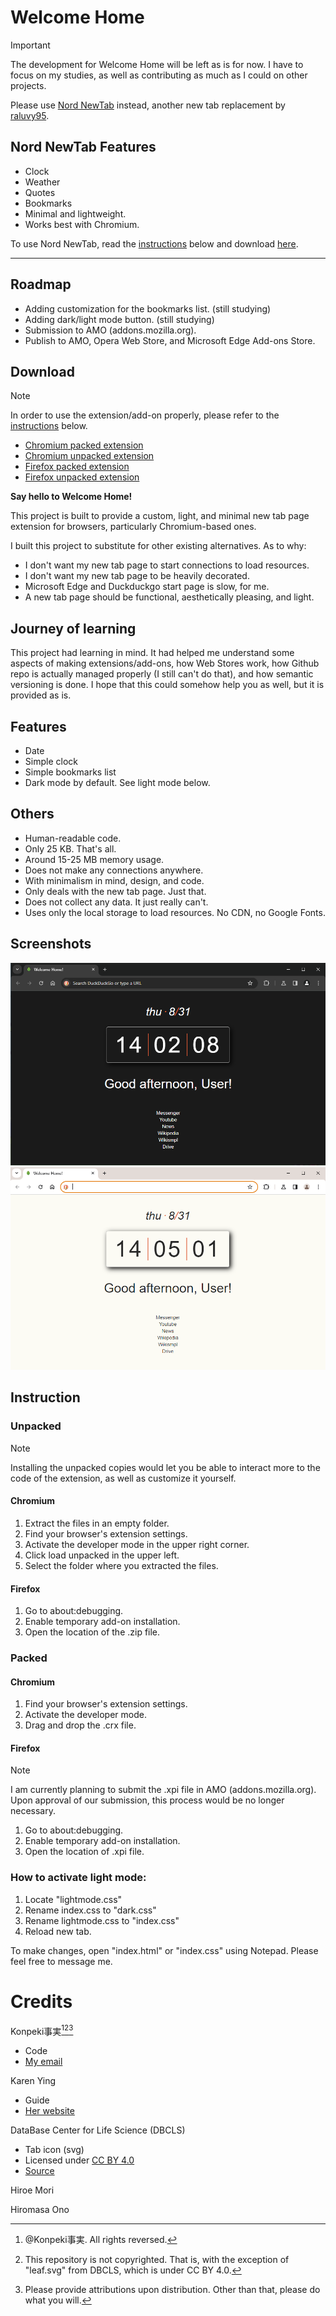# Welcome Home

> [!IMPORTANT]
> The development for Welcome Home will be left as is for now. I have to focus on my studies, as well as contributing as much as I could on other projects.

Please use [Nord NewTab](https://github.com/raluvy95/nordnewtab) instead, another new tab replacement by [raluvy95](https://github.com/raluvy95).

## Nord NewTab Features

- Clock
- Weather
- Quotes
- Bookmarks
- Minimal and lightweight.
- Works best with Chromium.

To use Nord NewTab, read the [instructions](https://github.com/Tachyon711/welcomehome#instruction) below and download [here](https://github.com/raluvy95/nordnewtab/archive/refs/tags/2.0.0.zip).

---

## Roadmap
- Adding customization for the bookmarks list. (still studying)
- Adding dark/light mode button. (still studying)
- Submission to AMO (addons.mozilla.org).
- Publish to AMO, Opera Web Store, and Microsoft Edge Add-ons Store.

## Download

> [!NOTE]
> In order to use the extension/add-on properly, please refer to the [instructions](https://github.com/Tachyon711/welcomehome#instruction) below.

- [Chromium packed extension](https://raw.githubusercontent.com/Tachyon711/welcomehome/main/whcv.1.0.0.crx)
- [Chromium unpacked extension](https://raw.githubusercontent.com/Tachyon711/welcomehome/main/welcome_home_chromium_v.1.0.0.zip)
- [Firefox packed extension](https://raw.githubusercontent.com/Tachyon711/welcomehome/main/whfv.1.0.0.xpi)
- [Firefox unpacked extension](https://raw.githubusercontent.com/Tachyon711/welcomehome/main/welcome_home_firefox_v.1.0.0.zip)

**Say hello to Welcome Home!**

This project is built to provide a custom, light, and minimal new tab page extension for browsers, particularly Chromium-based ones.

I built this project to substitute for other existing alternatives. As to why:
- I don't want my new tab page to start connections to load resources. 
- I don't want my new tab page to be heavily decorated.
- Microsoft Edge and Duckduckgo start page is slow, for me.
- A new tab page should be functional, aesthetically pleasing, and light.

## Journey of learning
This project had learning in mind. It had helped me understand some aspects of making extensions/add-ons, how Web Stores work, how Github repo is actually managed properly (I still can't do that), and how semantic versioning is done. I hope that this could somehow help you as well, but it is provided as is.

## Features
- Date
- Simple clock
- Simple bookmarks list
- Dark mode by default. See light mode below.

## Others
- Human-readable code.
- Only 25 KB. That's all.
- Around 15-25 MB memory usage.
- Does not make any connections anywhere.
- With minimalism in mind, design, and code.
- Only deals with the new tab page. Just that.
- Does not collect any data. It just really can't.
- Uses only the local storage to load resources. No CDN, no Google Fonts.

## Screenshots
![Dark theme](https://raw.githubusercontent.com/Tachyon711/welcomehome/main/1.PNG)
![Light theme](https://raw.githubusercontent.com/Tachyon711/welcomehome/main/2.PNG)

## Instruction

### Unpacked

> [!NOTE]
> Installing the unpacked copies would let you be able to interact more to the code of the extension, as well as customize it yourself.

#### Chromium
1. Extract the files in an empty folder.
2. Find your browser's extension settings.
3. Activate the developer mode in the upper right corner.
4. Click load unpacked in the upper left.
5. Select the folder where you extracted the files.

#### Firefox
1. Go to about:debugging.
2. Enable temporary add-on installation.
3. Open the location of the .zip file.

### Packed

#### Chromium
1. Find your browser's extension settings.
2. Activate the developer mode.
3. Drag and drop the .crx file.

#### Firefox

> [!NOTE]
> I am currently planning to submit the .xpi file in AMO (addons.mozilla.org). Upon approval of our submission, this process would be no longer necessary.

1. Go to about:debugging.
2. Enable temporary add-on installation.
3. Open the location of .xpi file.

### How to activate light mode:
1. Locate "lightmode.css"
2. Rename index.css to "dark.css"
3. Rename lightmode.css to "index.css"
4. Reload new tab.

To make changes, open "index.html" or "index.css" using Notepad.
Please feel free to message me.

# Credits

Konpeki事実[^1][^2][^3]
- Code
- [My email](confinedrose@duck.com)

Karen Ying
- Guide
- [Her website](https://blog.karenying.com)

DataBase Center for Life Science (DBCLS)
- Tab icon (svg)
- Licensed under [CC BY 4.0](https://creativecommons.org/licenses/by/4.0/legalcode)
- [Source](https://commons.wikimedia.org/wiki/File:202204_Leaf.svg)

Hiroe Mori

Hiromasa Ono

[^1]: @Konpeki事実. All rights reversed.
[^2]: This repository is not copyrighted. That is, with the exception of "leaf.svg" from DBCLS, which is under CC BY 4.0. 
[^3]: Please provide attributions upon distribution. Other than that, please do what you will.
